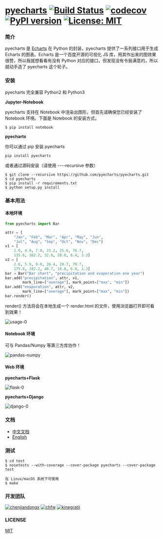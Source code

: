 # [pyecharts](https://github.com/chenjiandongx/pyecharts) [![Build Status](https://travis-ci.org/pyecharts/pyecharts.svg?branch=master)](https://travis-ci.org/pyecharts/pyecharts) [![codecov](https://codecov.io/gh/pyecharts/pyecharts/branch/master/graph/badge.svg)](https://codecov.io/gh/pyecharts/pyecharts) [![PyPI version](https://badge.fury.io/py/pyecharts.svg)](https://badge.fury.io/py/pyecharts) [![License: MIT](https://img.shields.io/badge/License-MIT-yellow.svg)](https://opensource.org/licenses/MIT)

### 简介

pyecharts 是 [Echarts](https://github.com/ecomfe/echarts) 在 Python 的封装，pyecharts 提供了一系列接口用于生成 Echarts 的图表。Echarts 是一个百度开源的可视化 JS 库，用其作出来的图效果很赞，所以我就想看看有没有 Python 对应的接口，但发现没有令我满意的，所以就动手造了 pyecharts 这个轮子。

### 安装

pyecharts 完全兼容 Python2 和 Python3

**Jupyter-Notebook**

pyecharts 支持在 Notebook 中渲染出图形，但首先请确保您已经安装了 Notebook 环境。下面是 Notebook 的安装方式。

```shell
$ pip install notebook
```

**pyecharts**

你可以通过 pip 安装 pyecharts

```shell
pip install pyecharts
```

或者通过源码安装（请使用 ----recursive 参数）

```shell
$ git clone --recursive https://github.com/pyecharts/pyecharts.git
$ cd pyecharts
$ pip install -r requirements.txt
$ python setup.py install
```

### 基本用法

#### 本地环境

```python
from pyecharts import Bar

attr = [
    "Jan", "Feb", "Mar", "Apr", "May", "Jun", 
    "Jul", "Aug", "Sep", "Oct", "Nov", "Dec"]
v1 = [
    2.0, 4.9, 7.0, 23.2, 25.6, 76.7, 
    135.6, 162.2, 32.6, 20.0, 6.4, 3.3]
v2 = [
    2.6, 5.9, 9.0, 26.4, 28.7, 70.7,
    175.6, 182.2, 48.7, 18.8, 6.0, 2.3]
bar = Bar("Bar chart", "precipitation and evaporation one year")
bar.add("precipitation", attr, v1,
        mark_line=["average"], mark_point=["max", "min"])
bar.add("evaporation", attr, v2,
        mark_line=["average"], mark_point=["max", "min"])
bar.render()
```

render() 方法将会在本地生成一个 render.html 的文件，使用浏览器打开即可看到效果！

![usage-0](https://user-images.githubusercontent.com/19553554/35314229-be3ee1d2-00ff-11e8-880e-8dea5bcd29ae.gif)

#### Notebook 环境

可与 Pandas/Numpy 等第三方库协作！ 

![pandas-numpy](https://user-images.githubusercontent.com/19553554/35104252-3e36cee2-fca3-11e7-8e43-09bbe8dbbd1e.png)

#### Web 环境

**pyecharts+Flask**

![flask-0](https://user-images.githubusercontent.com/19553554/35081158-3faa7c34-fc4d-11e7-80c9-2de79371374f.gif)

**pyecharts+Django**

![django-0](https://user-images.githubusercontent.com/19553554/35081440-21efcf58-fc4f-11e7-8427-ed73306533e8.gif)

### 文档

* [中文文档](http://127.0.0.1:3000/#/zh-cn/)
* [English](http://127.0.0.1:3000/#/en-us/)

### 测试

```shell
$ cd test
$ nosetests --with-coverage --cover-package pyecharts --cover-package test

在 Linux/macOS 系统下可使用
$ make
```

### 开发团队

[![chenjiandongx](https://user-images.githubusercontent.com/19553554/35315207-02ea37ea-0106-11e8-9f9f-8fb26922c492.png)](https://github.com/chenjiandongx)  [![chfw](https://user-images.githubusercontent.com/19553554/35315208-032a38a4-0106-11e8-85f1-7f601330027f.png)](https://github.com/chfw)  [![kinegratii](https://user-images.githubusercontent.com/19553554/35315209-0368f8fa-0106-11e8-99f6-c71d7624a2c9.png)](https://github.com/kinegratii)


### LICENSE 

[MIT](https://github.com/pyecharts/pyecharts/blob/master/LICENSE)
